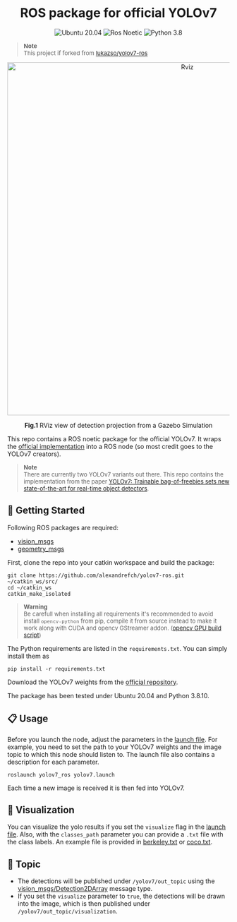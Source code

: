 <div align="center">

# ROS package for official YOLOv7

![Ubuntu 20.04](https://img.shields.io/badge/Ubuntu-20.04-blue?style=flat-square&logo=Ubuntu&logoColor=FFFFFF)
![Ros Noetic](https://img.shields.io/badge/Ros-Noetic-blue?style=flat-square&logo=ROS)
![Python 3.8](https://img.shields.io/badge/Python-3.8-blue?style=flat-square&logo=Python&logoColor=FFFFFF)

</div>

<font size=2>

> **Note** <br>
> This project if forked from [lukazso/yolov7-ros](https://github.com/lukazso/yolov7-ros)

</font>

<div align="center">
  <img src="docs/images/yolo_demo.gif" alt="Rviz" width="800"/>

  **Fig.1** RViz view of detection projection from a Gazebo Simulation
</div>

This repo contains a ROS noetic package for the official YOLOv7. It wraps the
[official implementation](https://github.com/WongKinYiu/yolov7) into a ROS node (so most credit
goes to the YOLOv7 creators).

<font size=2>

> **Note** <br>
> There are currently two YOLOv7 variants out there. This repo contains the
implementation from the paper [YOLOv7: Trainable bag-of-freebies sets new state-of-the-art for real-time object detectors](https://arxiv.org/abs/2207.02696).

</font>

## :rocket: Getting Started


Following ROS packages are required:
- [vision_msgs](http://wiki.ros.org/vision_msgs)
- [geometry_msgs](http://wiki.ros.org/geometry_msgs)

First, clone the repo into your catkin workspace and build the package:
```shell
git clone https://github.com/alexandrefch/yolov7-ros.git ~/catkin_ws/src/
cd ~/catkin_ws
catkin_make_isolated
```

<font size=2>

> **Warning** <br>
> Be carefull when installing all requirements it's recommended to avoid install `opencv-python` from pip, compile it from source instead to make it work along with CUDA and opencv GStreamer addon. ([opencv GPU build script](https://github.com/mdegans/nano_build_opencv))

</font>

The Python requirements are listed in the `requirements.txt`. You can simply
install them as
```shell
pip install -r requirements.txt
```

Download the YOLOv7 weights from the [official repository](https://github.com/WongKinYiu/yolov7).

The package has been tested under Ubuntu 20.04 and Python 3.8.10.

## :clipboard: Usage
Before you launch the node, adjust the parameters in the
[launch file](launch/yolov7.launch). For example, you need to set the path to your
YOLOv7 weights and the image topic to which this node should listen to. The launch
file also contains a description for each parameter.

```shell
roslaunch yolov7_ros yolov7.launch
```

Each time a new image is received it is then fed into YOLOv7.

## :movie_camera: Visualization
You can visualize the yolo results if you set the `visualize` flag in the [launch file](launch/yolov7.launch). Also, with the `classes_path` parameter you can provide a `.txt` file with the class labels. An example file is provided in [berkeley.txt](class_labels/berkeley.txt) or [coco.txt](class_labels/coco.txt).

## :satellite: Topic
- The detections will be published under `/yolov7/out_topic` using the [vision_msgs/Detection2DArray](http://docs.ros.org/en/api/vision_msgs/html/msg/Detection2DArray.html) message type.
- If you set the `visualize` parameter to `true`, the detections will be drawn into
  the image, which is then published under `/yolov7/out_topic/visualization`.


